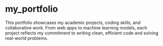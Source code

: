 # my_portfolio
This portfolio showcases my academic projects, coding skills, and collaborative work. From web apps to machine learning models, each project reflects my commitment to writing clean, efficient code and solving real-world problems.
